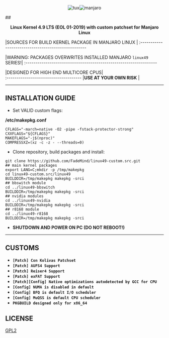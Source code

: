 
<p align="center"><img src="http://i.imgur.com/BbD1jGBl.jpg" alt="tux"/><img src="https://blog.manjaro.org/wp-content/uploads/2012/08/logo.png" alt="manjaro"/></p>

##<p align="center">**Linux Kernel 4.9 LTS (EOL 01-2019) with custom patchset for Manjaro Linux**<br/></p>

|SOURCES FOR BUILD KERNEL PACKAGE IN MANJARO LINUX |
:---------------------------------------------------

|WARNING: PACKAGES OVERWRITES INSTALLED MANJARO `linux49` SERIES!|
:-----------------------------------------------------------------

|DESIGNED FOR HIGH END MULTICORE CPUS|           
:-------------------------------------
|**USE AT YOUR OWN RISK**            |

<hr/>

## INSTALLATION GUIDE

* Set VALID custom flags:

**/etc/makepkg.conf**

```
CFLAGS="-march=native -O2 -pipe -fstack-protector-strong"
CXXFLAGS="${CFLAGS}"
MAKEFLAGS="-j$(nproc)"
COMPRESSXZ=(xz -c -z - --threads=0)
```

* Clone repository, build packages and install:

```
git clone https://github.com/FadeMind/linux49-custom.src.git
## main kernel packages
export LANG=C;mkdir -p /tmp/makepkg
cd linux49-custom.src/linux49
BUILDDIR=/tmp/makepkg makepkg -srci
## bbswitch module
cd ../linux49-bbswitch
BUILDDIR=/tmp/makepkg makepkg -srci
## nvidia modules
cd ../linux49-nvidia
BUILDDIR=/tmp/makepkg makepkg -srci
## r8168 module
cd ../linux49-r8168
BUILDDIR=/tmp/makepkg makepkg -srci
```

* **SHUTDOWN AND POWER ON PC (DO NOT REBOOT!)**

<hr/>

## CUSTOMS

* **`[Patch] Con Kolivas Patchset`**
* **`[Patch] AUFS4 Support`**
* **`[Patch] Reiser4 Support`**
* **`[Patch] exFAT Support`**
* **`[Patch][Config] Native optimizations autodetected by GCC for CPU`**
* **`[Config] NUMA is disabled in default`**
* **`[Config] BFQ is default I/O scheduler`**
* **`[Config] MuQSS is default CPU scheduler`**
* **`PKGBUILD designed only for x86_64`**

## LICENSE

[GPL2](https://www.gnu.org/licenses/gpl-2.0.txt)
